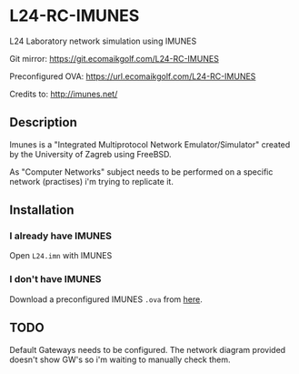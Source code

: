 # L24-RC-IMUNES
L24 Laboratory network simulation using IMUNES

Git mirror: https://git.ecomaikgolf.com/L24-RC-IMUNES

Preconfigured OVA: https://url.ecomaikgolf.com/L24-RC-IMUNES

Credits to: http://imunes.net/

## Description
Imunes is a "Integrated Multiprotocol Network Emulator/Simulator" created by the University of Zagreb using FreeBSD.

As "Computer Networks" subject needs to be performed on a specific network (practises) i'm trying to replicate it.

## Installation
### I already have IMUNES
Open `L24.imn` with IMUNES

### I don't have IMUNES
Download a preconfigured IMUNES `.ova` from [here](https://url.ecomaikgolf.com/L24-RC-IMUNES).

## TODO
Default Gateways needs to be configured. The network diagram provided doesn't show GW's so i'm waiting to manually check them.

